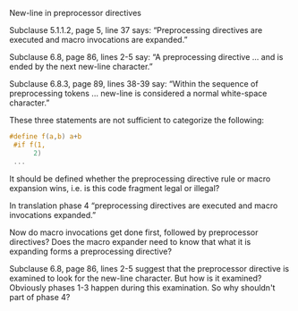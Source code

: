New-line in preprocessor directives

Subclause 5.1.1.2, page 5, line 37 says: “Preprocessing directives are executed
and macro invocations are expanded.”

Subclause 6.8, page 86, lines 2-5 say: “A preprocessing directive ... and is
ended by the next new-line character.”

Subclause 6.8.3, page 89, lines 38-39 say: “Within the sequence of preprocessing
tokens ... new-line is considered a normal white-space character.”

These three statements are not sufficient to categorize the following:

```c
#define f(a,b) a+b
 #if f(1,
      2)
 ...
```

It should be defined whether the preprocessing directive rule or macro expansion
wins, i.e. is this code fragment legal or illegal?

In translation phase 4 “preprocessing directives are executed and macro
invocations expanded.”

Now do macro invocations get done first, followed by preprocessor directives?
Does the macro expander need to know that what it is expanding forms a
preprocessing directive?

Subclause 6.8, page 86, lines 2-5 suggest that the preprocessor directive is
examined to look for the new-line character. But how is it examined? Obviously
phases 1-3 happen during this examination. So why shouldn't part of phase 4?
